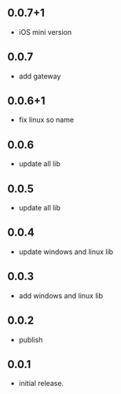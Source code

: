 ## 0.0.7+1

* iOS mini version

## 0.0.7

* add gateway

## 0.0.6+1

* fix linux so name

## 0.0.6

* update all lib

## 0.0.5

* update all lib

## 0.0.4

* update windows and linux lib

## 0.0.3

* add windows and linux lib

## 0.0.2

* publish

## 0.0.1

* initial release.
